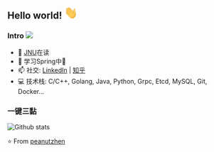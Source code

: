 ## Hello world! <img src="https://github.com/peanutzhen/peanutzhen/raw/master/gifs/Hi.gif" width="30px"></h2>

### Intro ![](https://visitor-badge.glitch.me/badge?page_id=peanutzhen.peanutzhen)

- 🔭 [JNU](https://jnu.edu.cn/)在读
- 🌱 学习Spring中🚀
- 📫 社交: [LinkedIn](https://www.linkedin.com/in/%E6%B4%9B%E7%94%9F-%E7%94%84-41b71b18a/) | [知乎](https://www.zhihu.com/people/zhen-luo-sheng)
- 💻 技术栈: C/C++, Golang, Java, Python, Grpc, Etcd, MySQL, Git, Docker...

### 一键三黏

![Github stats](https://github-readme-stats.vercel.app/api?username=peanutzhen&show_icons=true&hide_border=true)

⭐️ From [peanutzhen](https://github.com/peanutzhen)
